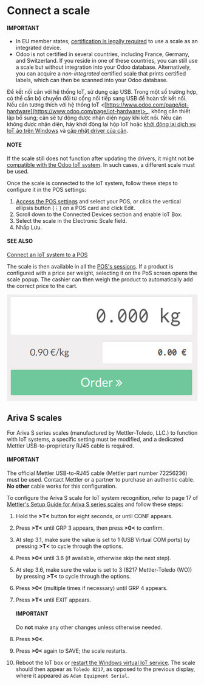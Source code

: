 # Connect a scale

#### IMPORTANT
- In EU member states, [certification is legally required](https://eur-lex.europa.eu/legal-content/EN/TXT/?uri=uriserv%3AOJ.L_.2014.096.01.0107.01.ENG)
  to use a scale as an integrated device.
- Odoo is not certified in several countries, including France, Germany, and Switzerland. If you
  reside in one of these countries, you can still use a scale but without integration into your
  Odoo database. Alternatively, you can acquire a *non-integrated* certified scale that prints
  certified labels, which can then be scanned into your Odoo database.

Để kết nối cân với hệ thống IoT, sử dụng cáp USB. Trong một số trường hợp, có thể cần bộ chuyển đổi từ cổng nối tiếp sang USB để hoàn tất kết nối. Nếu cân tương thích với hệ thống IoT <[https://www.odoo.com/page/iot-hardware](https://www.odoo.com/page/iot-hardware)>_, không cần thiết lập bổ sung; cân sẽ tự động được nhận diện ngay khi kết nối. Nếu cân không được nhận diện, hãy khởi động lại hộp IoT hoặc [khởi động lại dịch vụ IoT ảo trên Windows](applications/general/iot/windows_iot.md#iot-windows-iot-restart) và [cập nhật driver của cân](applications/general/iot/iot_advanced/updating_iot.md#iot-updating-iot-handlers).

#### NOTE
If the scale still does not function after updating the drivers, it might not be [compatible with
the Odoo IoT system](https://www.odoo.com/page/iot-hardware). In such cases, a different scale
must be used.

Once the scale is connected to the IoT system, follow these steps to configure it in the POS
settings:

1. [Access the POS settings](applications/sales/point_of_sale/configuration.md#configuration-settings) and select your POS, or click the
   vertical ellipsis button (⋮) on a POS card and click Edit.
2. Scroll down to the Connected Devices section and enable IoT Box.
3. Select the scale in the Electronic Scale field.
4. Nhấp Lưu.

#### SEE ALSO
[Connect an IoT system to a POS](applications/sales/point_of_sale/configuration/pos_iot.md)

The scale is then available in all the [POS's sessions](applications/sales/point_of_sale.md).
If a product is configured with a price per weight, selecting it on the PoS screen opens
the scale popup. The cashier can then weigh the product to automatically add the correct price to
the cart.

![Electronic Scale dashboard view when no items are being weighed.](../../../../.gitbook/assets/scale-view.png)

## Ariva S scales

For Ariva S series scales (manufactured by Mettler-Toledo, LLC.) to function with IoT systems, a
specific setting must be modified, and a dedicated Mettler USB-to-proprietary RJ45 cable is required.

#### IMPORTANT
The official Mettler USB-to-RJ45 cable (Mettler part number 72256236) must be used. Contact
Mettler or a partner to purchase an authentic cable. **No other** cable works for this
configuration.

To configure the Ariva S scale for IoT system recognition, refer to page 17 of [Mettler's Setup
Guide for Ariva S series scales](https://www.mt.com/dam/RET_DOCS/Ariv.pdf) and follow these steps:

1. Hold the **>T<** button for eight seconds, or until CONF appears.
2. Press **>T<** until GRP 3 appears, then press **>0<** to confirm.
3. At step 3.1, make sure the value is set to 1 (USB Virtual COM ports) by
   pressing **>T<** to cycle through the options.
4. Press **>0<** until 3.6 (if available, otherwise skip the next step).
5. At step 3.6, make sure the value is set to 3 (8217 Mettler-Toledo (WO))
   by pressing **>T<** to cycle through the options.
6. Press **>0<** (multiple times if necessary) until GRP 4 appears.
7. Press **>T<** until EXIT appears.

   #### IMPORTANT
   Do **not** make any other changes unless otherwise needed.
8. Press **>0<**.
9. Press **>0<** again to SAVE; the scale restarts.
10. Reboot the IoT box or [restart the Windows virtual IoT service](applications/general/iot/windows_iot.md#iot-windows-iot-restart).
    The scale should then appear as `Toledo 8217`, as opposed to the previous display, where it
    appeared as `Adam Equipment Serial`.
